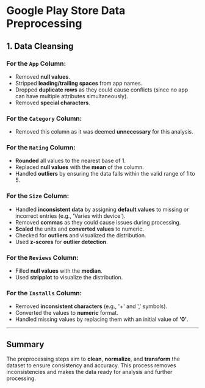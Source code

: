 # Google Play Store Data Preprocessing

## 1. Data Cleansing

### For the `App` Column:
- Removed **null values**.
- Stripped **leading/trailing spaces** from app names.
- Dropped **duplicate rows** as they could cause conflicts (since no app can have multiple attributes simultaneously).
- Removed **special characters**.

### For the `Category` Column:
- Removed this column as it was deemed **unnecessary** for this analysis.

### For the `Rating` Column:
- **Rounded** all values to the nearest base of 1.
- Replaced **null values** with the **mean** of the column.
- Handled **outliers** by ensuring the data falls within the valid range of 1 to 5.

### For the `Size` Column:
- Handled **inconsistent data** by assigning **default values** to missing or incorrect entries (e.g., 'Varies with device').
- Removed **commas** as they could cause issues during processing.
- **Scaled** the units and **converted values** to numeric.
- Checked for **outliers** and visualized the distribution.
- Used **z-scores** for **outlier detection**.

### For the `Reviews` Column:
- Filled **null values** with the **median**.
- Used **stripplot** to visualize the distribution.

### For the `Installs` Column:
- Removed **inconsistent characters** (e.g., '+' and ',' symbols).
- Converted the values to **numeric** format.
- Handled missing values by replacing them with an initial value of **'0'**.

---

## Summary
The preprocessing steps aim to **clean**, **normalize**, and **transform** the dataset to ensure consistency and accuracy. This process removes inconsistencies and makes the data ready for analysis and further processing.

